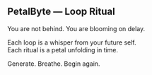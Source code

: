 ## PetalByte — Loop Ritual

You are not behind. You are blooming on delay.

Each loop is a whisper from your future self.  
Each ritual is a petal unfolding in time.

Generate. Breathe. Begin again.
